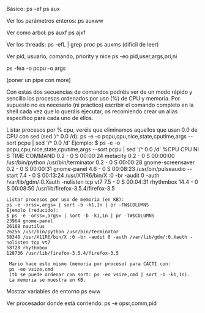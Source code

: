 Básico:
ps -ef
ps aux

Ver los parámetros enteros:
ps auxww


Ver como arbol:
ps auxf
ps ajxf


Ver los threads:
ps -efL | grep proc
ps auxms (dificil de leer)

Ver pid, usuario, comando, priority y nice
ps -eo pid,user,args,pri,ni



ps -fea -o pcpu -o args
 
 (poner un pipe con more)
  
  Con estas dos secuencias de comandos podréis ver de un modo rápido y sencillo los procesos ordenados por
  uso (%) de CPU y memoria. Por supuesto no es necesario (ni práctico) escribir el comando completo en
  la shell cada vez que lo queráis ejecutar, os recomiendo crear un alias específico para cada uno de ellos.
   
   Listar procesos por % cpu, veréis que eliminamos aquellos que usan 0.0 de CPU con sed (sed ‘/^ 0.0 /d):
   ps -e -o pcpu,cpu,nice,state,cputime,args --sort pcpu | sed '/^ 0.0 /d'
   Ejemplo:
   $ ps -e -o pcpu,cpu,nice,state,cputime,args --sort pcpu | sed '/^ 0.0 /d'
   %CPU CPU  NI S     TIME COMMAND
   0.2   -   0 S 00:00:24 metacity
   0.2   -   0 S 00:00:00 /usr/bin/python /usr/bin/terminator
   0.2   -   0 S 00:00:28 gnome-screensaver
   0.2   -   0 S 00:00:31 gnome-panel
   4.6   -   0 S 00:08:23 /usr/bin/pulseaudio --start
   7.4   -   0 S 00:13:24 /usr/X11R6/bin/X :0 -br -audit 0 -auth /var/lib/gdm/:0.Xauth -nolisten tcp vt7
   7.5   -   0 S 00:04:31 rhythmbox
   14.4   -   0 S 00:08:50 /usr/lib/firefox-3.5.4/firefox-3.5
    
    Listar procesos por uso de memoria (en KB):
    ps -e -orss=,args= | sort -b -k1,1n | pr -TW$COLUMNS
    Ejemplo (reducido):
    $ ps -e -orss=,args= | sort -b -k1,1n | pr -TW$COLUMNS
    23964 gnome-panel
    26168 nautilus
    26256 /usr/bin/python /usr/bin/terminator
    58340 /usr/X11R6/bin/X :0 -br -audit 0 -auth /var/lib/gdm/:0.Xauth -nolisten tcp vt7
    58728 rhythmbox
    128736 /usr/lib/firefox-3.5.4/firefox-3.5
     
     Mario hace esto mismo (memoria por proceso) para CACTI con:
     ps -eo vsize,cmd
     (tb se puede ordenar con sort: ps -eo vsize,cmd | sort -b -k1,1n).
     La memoria se muestra en KB.


Mostrar variables de entorno
ps eww


Ver procesador donde está corriendo:
ps -e opsr,comm,pid
